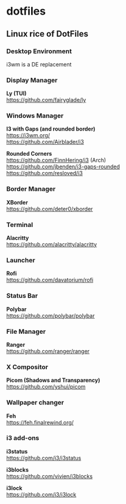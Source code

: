 # dotfiles
## Linux rice of DotFiles

### Desktop Environment
i3wm is a DE replacement 

### Display Manager
**Ly (TUI)** \
https://github.com/fairyglade/ly

### Windows Manager
**I3 with Gaps (and rounded border)** \
https://i3wm.org/ \
https://github.com/Airblader/i3

**Rounded Corners** \
https://github.com/FinnHering/i3 (Arch) \
https://github.com/jbenden/i3-gaps-rounded \
https://github.com/resloved/i3

### Border Manager
**XBorder** \
https://github.com/deter0/xborder

### Terminal
**Alacritty** \
https://github.com/alacritty/alacritty

### Launcher
**Rofi** \
https://github.com/davatorium/rofi

### Status Bar
**Polybar** \
https://github.com/polybar/polybar

### File Manager
**Ranger** \
https://github.com/ranger/ranger

### X Compositor
**Picom (Shadows and Transparency)** \
https://github.com/yshui/picom

### Wallpaper changer
**Feh** \
https://feh.finalrewind.org/

### i3 add-ons
**i3status** \
https://github.com/i3/i3status

**i3blocks** \
https://github.com/vivien/i3blocks

**i3lock** \
https://github.com/i3/i3lock
